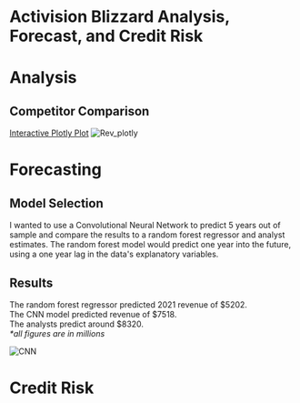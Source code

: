 # Activision Blizzard Analysis, Forecast, and Credit Risk

# **Analysis**

## Competitor Comparison
[Interactive Plotly Plot](https://destroscmc.github.io/Forecast_revenue/revenue_comparison.html)
![Rev_plotly](https://i.imgur.com/2AZ6QE4.png)

# **Forecasting**

## Model Selection
I wanted to use a Convolutional Neural Network to predict 5 years out of sample and compare the results to a random forest regressor and analyst estimates. 
The random forest model would predict one year into the future, using a one year lag in the data's explanatory variables. 


## Results
The random forest regressor predicted 2021 revenue of $5202.\
The CNN model predicted revenue of $7518.\
The analysts predict around $8320.\
*\*all figures are in millions*

![CNN](https://i.imgur.com/3cior8a.png)

# **Credit Risk**
